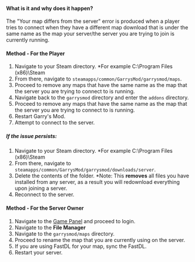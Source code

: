 #### What is it and why does it happen?
The "Your map differs from the server" error is produced when a player tries to connect when they have a different map download that is under the same name as the map your server/the server you are trying to join is currently running.

#### Method - For the Player
1. Navigate to your Steam directory.
	*For example C:\Program Files (x86)\Steam
2. From there, navigate to ``steamapps/common/GarrysMod/garrysmod/maps``.
3. Proceed to remove any maps that have the same name as the map that the server you are trying to connect to is running.
3. Navigate back to the ``garrysmod`` directory and enter the ``addons`` directory.
4. Proceed to remove any maps that have the same name as the map that the server you are trying to connect to is running.
5. Restart Garry's Mod.
6. Attempt to connect to the server.

##### If the issue persists:
1. Navigate to your Steam directory.
	*For example C:\Program Files (x86)\Steam
2. From there, navigate to ``steamapps/common/GarrysMod/garrysmod/downloads/server``.
3. Delete the contents of the folder.
	*Note: This **removes** all files you have installed from any server, as a result you will redownload everything upon joining a server.
4. Reconnect to the server.

#### Method - For the Server Owner
1. Navigate to the [Game Panel](https://gamepanel.hexanenetworks.com) and proceed to login.
2. Navigate to the **File Manager**
3. Navigate to the ``garrysmod/maps`` directory.
4. Proceed to rename the map that you are currently using on the server.
5. If you are using FastDL for your map, sync the FastDL.
6. Restart your server.